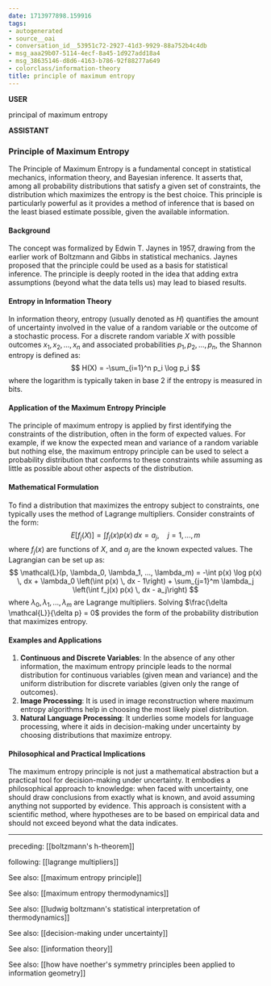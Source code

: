 ```yaml
---
date: 1713977898.159916
tags:
- autogenerated
- source__oai
- conversation_id__53951c72-2927-41d3-9929-88a752b4c4db
- msg_aaa29b07-5114-4ecf-8a45-1d927add18a4
- msg_38635146-d8d6-4163-b786-92f88277a649
- colorclass/information-theory
title: principle of maximum entropy
---
```


**USER**

principal of maximum entropy


**ASSISTANT**

### Principle of Maximum Entropy

The Principle of Maximum Entropy is a fundamental concept in statistical mechanics, information theory, and Bayesian inference. It asserts that, among all probability distributions that satisfy a given set of constraints, the distribution which maximizes the entropy is the best choice. This principle is particularly powerful as it provides a method of inference that is based on the least biased estimate possible, given the available information.

#### Background

The concept was formalized by Edwin T. Jaynes in 1957, drawing from the earlier work of Boltzmann and Gibbs in statistical mechanics. Jaynes proposed that the principle could be used as a basis for statistical inference. The principle is deeply rooted in the idea that adding extra assumptions (beyond what the data tells us) may lead to biased results.

#### Entropy in Information Theory

In information theory, entropy (usually denoted as $H$) quantifies the amount of uncertainty involved in the value of a random variable or the outcome of a stochastic process. For a discrete random variable $X$ with possible outcomes $x_1, x_2, ..., x_n$ and associated probabilities $p_1, p_2, ..., p_n$, the Shannon entropy is defined as:
$$ H(X) = -\sum_{i=1}^n p_i \log p_i $$
where the logarithm is typically taken in base 2 if the entropy is measured in bits.

#### Application of the Maximum Entropy Principle

The principle of maximum entropy is applied by first identifying the constraints of the distribution, often in the form of expected values. For example, if we know the expected mean and variance of a random variable but nothing else, the maximum entropy principle can be used to select a probability distribution that conforms to these constraints while assuming as little as possible about other aspects of the distribution.

#### Mathematical Formulation

To find a distribution that maximizes the entropy subject to constraints, one typically uses the method of Lagrange multipliers. Consider constraints of the form:
$$ E[f_j(X)] = \int f_j(x) p(x) \, dx = a_j, \quad j = 1, ..., m $$
where $f_j(x)$ are functions of $X$, and $a_j$ are the known expected values. The Lagrangian can be set up as:
$$ \mathcal{L}(p, \lambda_0, \lambda_1, ..., \lambda_m) = -\int p(x) \log p(x) \, dx + \lambda_0 \left(\int p(x) \, dx - 1\right) + \sum_{j=1}^m \lambda_j \left(\int f_j(x) p(x) \, dx - a_j\right) $$
where $\lambda_0, \lambda_1, ..., \lambda_m$ are Lagrange multipliers. Solving $\frac{\delta \mathcal{L}}{\delta p} = 0$ provides the form of the probability distribution that maximizes entropy.

#### Examples and Applications

1. **Continuous and Discrete Variables**: In the absence of any other information, the maximum entropy principle leads to the normal distribution for continuous variables (given mean and variance) and the uniform distribution for discrete variables (given only the range of outcomes).
2. **Image Processing**: It is used in image reconstruction where maximum entropy algorithms help in choosing the most likely pixel distribution.
3. **Natural Language Processing**: It underlies some models for language processing, where it aids in decision-making under uncertainty by choosing distributions that maximize entropy.

#### Philosophical and Practical Implications

The maximum entropy principle is not just a mathematical abstraction but a practical tool for decision-making under uncertainty. It embodies a philosophical approach to knowledge: when faced with uncertainty, one should draw conclusions from exactly what is known, and avoid assuming anything not supported by evidence. This approach is consistent with a scientific method, where hypotheses are to be based on empirical data and should not exceed beyond what the data indicates.


---

preceding: [[boltzmann's h-theorem]]  


following: [[lagrange multipliers]]

See also: [[maximum entropy principle]]


See also: [[maximum entropy thermodynamics]]


See also: [[ludwig boltzmann's statistical interpretation of thermodynamics]]


See also: [[decision-making under uncertainty]]


See also: [[information theory]]


See also: [[how have noether's symmetry principles been applied to information geometry]]